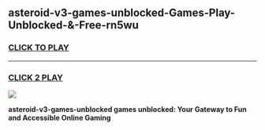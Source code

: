 
## asteroid-v3-games-unblocked-Games-Play-Unblocked-&-Free-rn5wu
<h3>
<a href="https://premium76.site?title=asteroid-v3-games-unblocked&ref=24A">CLICK TO PLAY</a></h3>
<hr>

<h3>
<a href="https://premium76.site?title=asteroid-v3-games-unblocked&ref=24A">CLICK 2 PLAY</a>
  
</h3>

<a href="https://premium76.site?title=asteroid-v3-games-unblocked&ref=24A"><img src="https://clearcache.store/games.png"></a>


**asteroid-v3-games-unblocked games unblocked: Your Gateway to Fun and Accessible Online Gaming**
